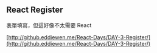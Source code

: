 ## React Register

表單填寫，但這好像不太需要 React

[http://github.eddiewen.me/React-Days/DAY-3-Register/](http://github.eddiewen.me/React-Days/DAY-3-Register/)
